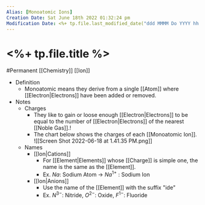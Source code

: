 ```yaml
---
Alias: [Monoatomic Ions]
Creation Date: Sat June 18th 2022 01:32:24 pm 
Modification Date: <%+ tp.file.last_modified_date("ddd MMMM Do YYYY hh:mm:ss a") %>
---
```

# <%+ tp.file.title %>
#Permanent [[Chemistry]] [[Ion]]

- Definition
	- Monoatomic means they derive from a single [[Atom]] where [[Electron|Electrons]] have been added or removed.
- Notes
	- Charges
		- They like to gain or loose enough [[Electron|Electrons]] to be equal to the number of [[Electron|Electrons]] of the nearest [[Noble Gas]].!
		- The chart below shows the charges of each [[Monoatomic Ion]].
		  ![[Screen Shot 2022-06-18 at 1.41.35 PM.png]]
	- Names
		- [[Ion|Cations]]
			- For [[Element|Elements]] whose [[Charge]] is simple one, the name is the same as the [[Element]].
			- Ex. $Na$: Sodium Atom -> $Na^{1+}$ : Sodium Ion
		- [[Ion|Anions]]
			- Use the name of the [[Element]] with the suffix "ide"
			- Ex. $N^{3-}$: Nitride, $O^{2-}$: Oxide,	$F^{1-}$: Fluoride